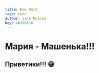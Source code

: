 ```yaml
---
title: New Post
tags: code
author: Jack Moloko
key: 20190616
---
```


# Мария - Машенька!!!

## Приветики!!! :smile:
